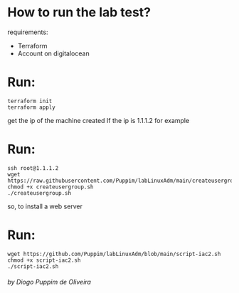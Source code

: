 # How to run the lab test?
requirements:

- Terraform
- Account on digitalocean

# Run:
    terraform init
    terraform apply

get the ip of the machine created
If the ip is 1.1.1.2 for example

# Run:
    ssh root@1.1.1.2
    wget  https://raw.githubusercontent.com/Puppim/labLinuxAdm/main/createusergroup.sh
    chmod +x createusergroup.sh
    ./createusergroup.sh

so, to install a web server

# Run:
    wget https://github.com/Puppim/labLinuxAdm/blob/main/script-iac2.sh
    chmod +x script-iac2.sh
    ./script-iac2.sh

<h6> by Diogo Puppim de Oliveira </h6>